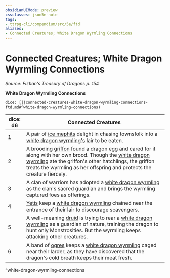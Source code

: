 ```yaml
---
obsidianUIMode: preview
cssclasses: json5e-note
tags:
- ttrpg-cli/compendium/src/5e/ftd
aliases:
- Connected Creatures; White Dragon Wyrmling Connections
---
```

# Connected Creatures; White Dragon Wyrmling Connections
*Source: Fizban's Treasury of Dragons p. 154* 

**White Dragon Wyrmling Connections**

`dice: [](connected-creatures-white-dragon-wyrmling-connections-ftd.md#^white-dragon-wyrmling-connections)`

| dice: d6 | Connected Creatures |
|----------|---------------------|
| 1 | A pair of [ice mephits](/3-Mechanics/CLI/Compendium/bestiary/elemental/ice-mephit.md) delight in chasing townsfolk into a [white dragon wyrmling's](/3-Mechanics/CLI/Compendium/bestiary/dragon/white-dragon-wyrmling.md) lair to be eaten. |
| 2 | A brooding [griffon](/3-Mechanics/CLI/Compendium/bestiary/monstrosity/griffon.md) found a dragon egg and cared for it along with her own brood. Though the [white dragon wyrmling](/3-Mechanics/CLI/Compendium/bestiary/dragon/white-dragon-wyrmling.md) ate the griffon's other hatchlings, the griffon treats the wyrmling as her offspring and protects the creature fiercely. |
| 3 | A clan of warriors has adopted a [white dragon wyrmling](/3-Mechanics/CLI/Compendium/bestiary/dragon/white-dragon-wyrmling.md) as the clan's sacred guardian and brings the wyrmling captured foes as offerings. |
| 4 | [Yetis](/3-Mechanics/CLI/Compendium/bestiary/monstrosity/yeti.md) keep a [white dragon wyrmling](/3-Mechanics/CLI/Compendium/bestiary/dragon/white-dragon-wyrmling.md) chained near the entrance of their lair to discourage scavengers. |
| 5 | A well-meaning [druid](/3-Mechanics/CLI/Compendium/bestiary/humanoid/druid.md) is trying to rear a [white dragon wyrmling](/3-Mechanics/CLI/Compendium/bestiary/dragon/white-dragon-wyrmling.md) as a guardian of nature, training the dragon to hunt only Monstrosities. But the wyrmling keeps attacking other creatures. |
| 6 | A band of [ogres](/3-Mechanics/CLI/Compendium/bestiary/giant/ogre.md) keeps a [white dragon wyrmling](/3-Mechanics/CLI/Compendium/bestiary/dragon/white-dragon-wyrmling.md) caged near their larder, as they have discovered that the dragon's cold breath keeps their meat fresh. |
^white-dragon-wyrmling-connections